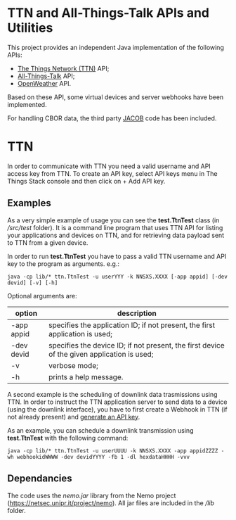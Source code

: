 # TTN and All-Things-Talk APIs and Utilities

This project provides an independent Java implementation of the following APIs:
* [The Things Network (TTN)](https://www.thethingsindustries.com/docs/integrations/) API;
* [All-Things-Talk](https://api.allthingstalk.io/swagger/ui/index) API;
* [OpenWeather](https://openweathermap.org) API.

Based on these API, some virtual devices and server webhooks have been implemented.

For handling CBOR data, the third party [JACOB](https://github.com/jawi/jacob) code has been included.



# TTN

In order to communicate with TTN you need a valid username and API access key from TTN. To create an API key, select API keys menu in The Things Stack console and then click on + Add API key.


## Examples

As a very simple example of usage you can see the **test.TtnTest** class (in */src/test* folder). It is a command line program that uses TTN API for listing your applications and devices on TTN, and for retrieving data payload sent to TTN from a given device.

In order to run **test.TtnTest** you have to pass a valid TTN username and API key to the program as arguments. e.g.:
```
java -cp lib/* ttn.TtnTest -u userYYY -k NNSXS.XXXX [-app appid] [-dev devid] [-v] [-h]
```

Optional arguments are:

| option | description |
| ------------- | ------------- |
| -app appid | specifies the application ID; if not present, the first application is used; |
| -dev devid | specifies the device ID; if not present, the first device of the given application is used; |
| -v | verbose mode; |
| -h | prints a help message. |


A second example is the scheduling of downlink data trasmissions using TTN.
In order to instruct the TTN application server to send data to a device (using the downlink interface), you have to first create a Webhook in TTN (if not already present) and [generate an API key](https://www.thethingsindustries.com/docs/integrations/webhooks/scheduling-downlinks/).

As an example, you can schedule a downlink transmission using **test.TtnTest** with the following command:
```
java -cp lib/* ttn.TtnTest -u userUUUU -k NNSXS.XXXX -app appidZZZZ -wh webhookidWWWW -dev devidYYYY -fb 1 -dl hexdataHHHH -vvv
```



## Dependancies

The code uses the *nemo.jar* library from the Nemo project (https://netsec.unipr.it/project/nemo). All jar files are included in the */lib* folder. 
